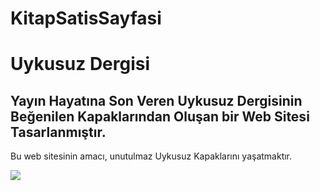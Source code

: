 # KitapSatisSayfasi
<h1> Uykusuz Dergisi</h1>
<h2> Yayın Hayatına Son Veren Uykusuz Dergisinin Beğenilen Kapaklarından Oluşan bir Web Sitesi Tasarlanmıştır. </h2>

Bu web sitesinin amacı, unutulmaz Uykusuz Kapaklarını yaşatmaktır.

![](KitapSatisSayfasi.gif)
